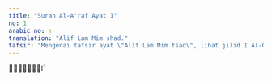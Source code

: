 ```yaml
---
title: "Surah Al-A'raf Ayat 1"
no: 1
arabic_no: ١
translation: "Alif Lam Mim shad."
tafsir: "Mengenai tafsir ayat \"Alif Lam Mim tsad\", lihat jilid I Al-Qur'an dan Tafsirnya tentang tafsir permulaan surah dengan huruf-huruf hijaiyah."
---
```

الۤمّۤصۤ ۚ 